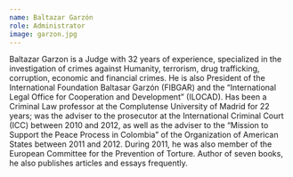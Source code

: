 ```yaml
---
name: Baltazar Garzón
role: Administrator
image: garzon.jpg
---
```

Baltazar Garzon is a Judge with 32 years of experience, specialized in the investigation of crimes against Humanity, terrorism, drug trafficking, corruption, economic and financial crimes. He is also President of the International Foundation Baltasar Garzón (FIBGAR) and the “International Legal Office for Cooperation and Development” (ILOCAD). Has been a Criminal Law professor at the Complutense University of Madrid for 22 years; was the adviser to the prosecutor at the International Criminal Court (ICC) between 2010 and 2012, as well as the adviser to the “Mission to Support the Peace Process in Colombia” of the Organization of American States between 2011 and 2012. During 2011, he was also member of the European Committee for the Prevention of Torture. Author of seven books, he also publishes articles and essays frequently.